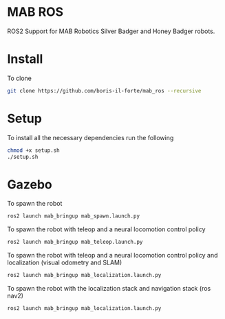 # MAB ROS
ROS2 Support for MAB Robotics Silver Badger and Honey Badger robots.

# Install
To clone

```bash
git clone https://github.com/boris-il-forte/mab_ros --recursive
```

# Setup
To install all the necessary dependencies run the following

```bash
chmod +x setup.sh
./setup.sh
```

# Gazebo

To spawn the robot

```bash
ros2 launch mab_bringup mab_spawn.launch.py
```

To spawn the robot with teleop and a neural locomotion control policy

```bash
ros2 launch mab_bringup mab_teleop.launch.py
```


To spawn the robot with teleop and a neural locomotion control policy and localization (visual odometry and SLAM)

```bash
ros2 launch mab_bringup mab_localization.launch.py
```


To spawn the robot with the localization stack and navigation stack (ros nav2)

```bash
ros2 launch mab_bringup mab_localization.launch.py
```
